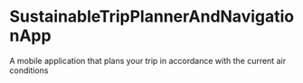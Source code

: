 # SustainableTripPlannerAndNavigationApp
A mobile application that plans your trip in accordance with the current air conditions

